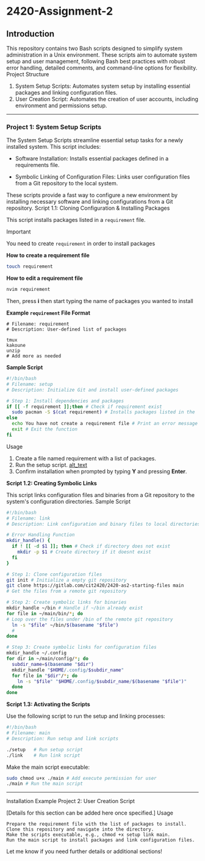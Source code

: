 # 2420-Assignment-2
## Introduction

This repository contains two Bash scripts designed to simplify system administration in a Unix environment. These scripts aim to automate system setup and user management, following Bash best practices with robust error handling, detailed comments, and command-line options for flexibility.
Project Structure

1. System Setup Scripts: Automates system setup by installing essential packages and linking configuration files.
2. User Creation Script: Automates the creation of user accounts, including environment and permissions setup.
---
### Project 1: System Setup Scripts

The System Setup Scripts streamline essential setup tasks for a newly installed system. This script includes:

* Software Installation: Installs essential packages defined in a requirements file.

* Symbolic Linking of Configuration Files: Links user configuration files from a Git repository to the local system.

These scripts provide a fast way to configure a new environment by installing necessary software and linking configurations from a Git repository.
Script 1.1: Cloning Configuration & Installing Packages

This script installs packages listed in a `requirement` file.

> [!IMPORTANT]
> You need to create `requirement` in order to install packages

**How to create a requirement file**
```bash
touch requirement
```
**How to edit a requirement file**
```bash
nvim requirement
```
Then, press **i** then start typing the name of packages you wanted to install

**Example `requirement` File Format**
```
# Filename: requirement
# Description: User-defined list of packages

tmux
kakoune
unzip
# Add more as needed
```


**Sample Script**
```bash
#!/bin/bash
# Filename: setup
# Description: Initialize Git and install user-defined packages

# Step 1: Install dependencies and packages
if [[ -f requirement ]];then # Check if requirement exist
  sudo pacman -S $(cat requirement) # Installs packages listed in the 'requirement' file
else
  echo You have not create a requirement file # Print an error message
  exit # Exit the function
fi
```
Usage

1. Create a file named requirement with a list of packages.
2. Run the setup script.
[alt_text](https://raw.githubusercontent.com/tony-nlc/2420-Assignment-2/main/assets/install.png)
3. Confirm installation when prompted by typing **Y** and pressing **Enter**.

**Script 1.2: Creating Symbolic Links**

This script links configuration files and binaries from a Git repository to the system's configuration directories.
Sample Script
```bash
#!/bin/bash
# Filename: link
# Description: Link configuration and binary files to local directories

# Error Handling Function
mkdir_handle() {
  if ! [[ -d $1 ]]; then # Check if directory does not exist
    mkdir -p $1 # Create directory if it doesnt exist
  fi
}

# Step 1: Clone configuration files
git init # Initialize a empty git repository
git clone https://gitlab.com/cit2420/2420-as2-starting-files main 
# Get the files from a remote git repository

# Step 2: Create symbolic links for binaries
mkdir_handle ~/bin # Handle if ~/bin already exist
for file in ~/main/bin/*; do 
# Loop over the files under /bin of the remote git repository
  ln -s "$file" ~/bin/$(basename "$file")
  #
done

# Step 3: Create symbolic links for configuration files
mkdir_handle ~/.config
for dir in ~/main/config/*; do
  subdir_name=$(basename "$dir")
  mkdir_handle "$HOME/.config/$subdir_name"
  for file in "$dir"/*; do
    ln -s "$file" "$HOME/.config/$subdir_name/$(basename "$file")"
  done
done
```
**Script 1.3: Activating the Scripts**

Use the following script to run the setup and linking processes:
```bash
#!/bin/bash
# Filename: main
# Description: Run setup and link scripts

./setup   # Run setup script
./link    # Run link script
```
Make the main script executable:

```bash
sudo chmod u+x ./main # Add execute permission for user
./main # Run the main script
```
---

Installation Example
Project 2: User Creation Script

[Details for this section can be added here once specified.]
Usage

    Prepare the requirement file with the list of packages to install.
    Clone this repository and navigate into the directory.
    Make the scripts executable, e.g., chmod +x setup link main.
    Run the main script to install packages and link configuration files.

Let me know if you need further details or additional sections!